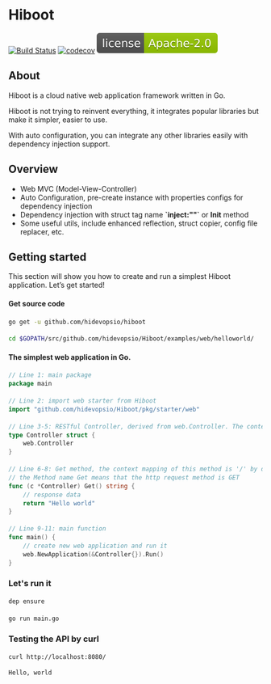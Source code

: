 # Hiboot

[![Build Status](https://travis-ci.org/hidevopsio/Hiboot.svg?branch=master)](https://travis-ci.org/hidevopsio/Hiboot) 
[![codecov](https://codecov.io/gh/hidevopsio/Hiboot/branch/master/graph/badge.svg)](https://codecov.io/gh/hidevopsio/Hiboot)
[![Licensed under Apache License version 2.0](Hiboot.svg)](https://www.apache.org/licenses/LICENSE-2.0)

## About

Hiboot is a cloud native web application framework written in Go.

Hiboot is not trying to reinvent everything, it integrates popular libraries but make it simpler, easier to use.

With auto configuration, you can integrate any other libraries easily with dependency injection support.

## Overview

* Web MVC (Model-View-Controller)
* Auto Configuration, pre-create instance with properties configs for dependency injection
* Dependency injection with struct tag name **\`inject:""\`** or **Init** method
* Some useful utils, include enhanced reflection, struct copier, config file replacer, etc.


## Getting started

This section will show you how to create and run a simplest Hiboot application. Let’s get started!

#### Get source code

```bash
go get -u github.com/hidevopsio/hiboot

cd $GOPATH/src/github.com/hidevopsio/Hiboot/examples/web/helloworld/


```

#### The simplest web application in Go.


```go
// Line 1: main package
package main

// Line 2: import web starter from Hiboot
import "github.com/hidevopsio/Hiboot/pkg/starter/web"

// Line 3-5: RESTful Controller, derived from web.Controller. The context mapping of this controller is '/' by default
type Controller struct {
	web.Controller
}

// Line 6-8: Get method, the context mapping of this method is '/' by default
// the Method name Get means that the http request method is GET
func (c *Controller) Get() string {
	// response data
	return "Hello world"
}

// Line 9-11: main function
func main() {
	// create new web application and run it
	web.NewApplication(&Controller{}).Run()
}
```

### Let's run it

```bash
dep ensure

go run main.go
```

### Testing the API by curl

```bash
curl http://localhost:8080/
```

```
Hello, world
```







